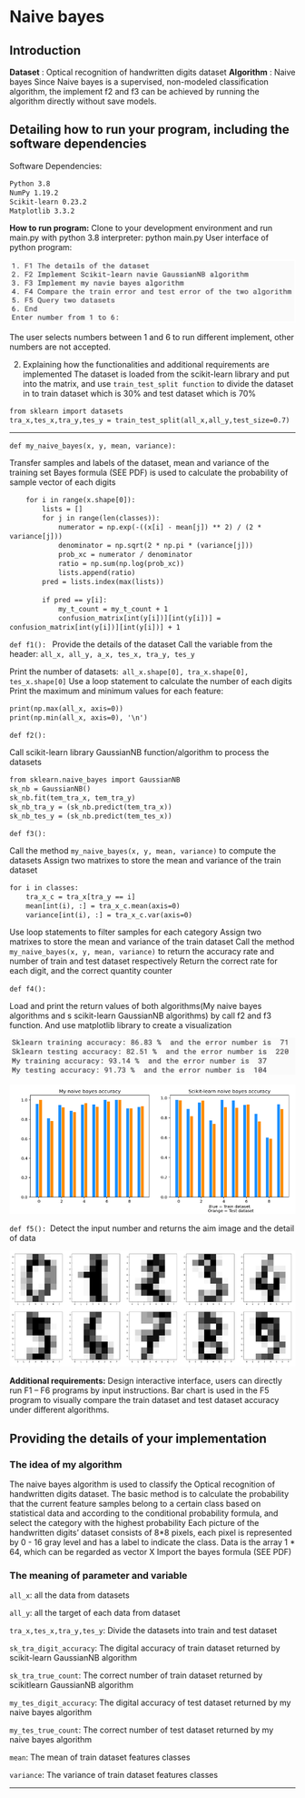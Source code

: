 # Naive bayes

## Introduction

**Dataset** : Optical recognition of handwritten digits dataset 
**Algorithm** : Naive bayes 
Since Naive bayes is a supervised, non-modeled classification algorithm, the implement f2 and f3 can be achieved by running the algorithm directly without save models.

## Detailing how to run your program, including the software dependencies
Software Dependencies:

	Python 3.8			
	NumPy 1.19.2		
	Scikit-learn 0.23.2
	Matplotlib 3.3.2		
 
**How to run program:**
Clone to your development environment and run main.py with python 3.8 interpreter: python main.py
User interface of python program:		

![IMG](images/UI.png)

The user selects numbers between 1 and 6 to run different implement, other numbers are not accepted.

2. Explaining how the functionalities and additional requirements are implemented
The dataset is loaded from the scikit-learn library and put into the matrix, and use `train_test_split function` to divide the dataset in to train dataset which is 30% and test dataset which is 70%

```
from sklearn import datasets
tra_x,tes_x,tra_y,tes_y = train_test_split(all_x,all_y,test_size=0.7)
```
****
```
def my_naive_bayes(x, y, mean, variance):
```
Transfer samples and labels of the dataset, mean and variance of the training set Bayes formula (SEE PDF)  is used to calculate the probability of sample vector of each digits

```
    for i in range(x.shape[0]):
        lists = []
        for j in range(len(classes)):
            numerator = np.exp(-((x[i] - mean[j]) ** 2) / (2 * variance[j]))
            denominator = np.sqrt(2 * np.pi * (variance[j]))
            prob_xc = numerator / denominator
            ratio = np.sum(np.log(prob_xc))
            lists.append(ratio)
        pred = lists.index(max(lists))

        if pred == y[i]:
            my_t_count = my_t_count + 1
            confusion_matrix[int(y[i])][int(y[i])] = confusion_matrix[int(y[i])][int(y[i])] + 1
```

`def f1(): ` Provide the details of the dataset Call the variable from the header: `all_x, all_y, a_x, tes_x, tra_y, tes_y`

Print the number of datasets:` all_x.shape[0], tra_x.shape[0], tes_x.shape[0]` 
Use a loop statement to calculate the number of each digits
Print the maximum and minimum values for each feature:
```
print(np.max(all_x, axis=0))
print(np.min(all_x, axis=0), '\n')
```

`def f2():`

Call scikit-learn library GaussianNB function/algorithm to process the datasets

```
from sklearn.naive_bayes import GaussianNB 
sk_nb = GaussianNB() 
sk_nb.fit(tem_tra_x, tem_tra_y) 
sk_nb_tra_y = (sk_nb.predict(tem_tra_x)) 
sk_nb_tes_y = (sk_nb.predict(tem_tes_x))
```

`def f3():`

Call the method `my_naive_bayes(x, y, mean, variance)` to compute the datasets Assign two matrixes to store the mean and variance of the train dataset 
```
for i in classes:
	tra_x_c = tra_x[tra_y == i]
	mean[int(i), :] = tra_x_c.mean(axis=0)
	variance[int(i), :] = tra_x_c.var(axis=0)
```

Use loop statements to filter samples for each category Assign two matrixes to store the mean and variance of the train dataset 
Call the method `my_naive_bayes(x, y, mean, variance)` to return the accuracy rate and number of train and test dataset respectively 
Return the correct rate for each digit, and the correct quantity counter


`def f4():`

Load and print the return values of both algorithms(My naive bayes algorithms and s scikit-learn GaussianNB algorithms) by call f2 and f3 function. And use matplotlib library to create a visualization

![IMG](images/UI2.png)

![IMG](images/BAR.png)

`def f5(): `Detect the input number and returns the aim image and the detail of data

![IMG](images/show.png)

**Additional requirements:**
Design interactive interface, users can directly run F1 – F6 programs by input instructions. Bar chart is used in the F5 program to visually compare the train dataset and test dataset accuracy under different algorithms.


## Providing the details of your implementation
### The idea of my algorithm

The naive bayes algorithm is used to classify the Optical recognition of handwritten digits dataset. The basic method is to calculate the probability that the current feature samples belong to a certain class based on statistical data and according to the conditional probability formula, and select the category with the highest probability Each picture of the handwritten digits’ dataset consists of 8*8 pixels, each pixel is represented by 0 - 16 gray level and has a label to indicate the class. Data is the array 1 * 64, which can be regarded as vector X Import the bayes formula (SEE PDF)


### The meaning of parameter and variable

 `all_x`: all the data from datasets	

 `all_y`: all the target of each data from dataset		

 `tra_x,tes_x,tra_y,tes_y`: Divide the datasets into train and test dataset  

 `sk_tra_digit_accuracy`: The digital accuracy of train dataset returned by scikit-learn GaussianNB algorithm 

 `sk_tra_true_count`: The correct number of train dataset returned by scikitlearn GaussianNB algorithm 

 `my_tes_digit_accuracy`: The digital accuracy of test dataset returned by my naive bayes algorithm 

 `my_tes_true_count`: The correct number of test dataset returned by my naive bayes algorithm 

`mean`: The mean of train dataset features classes

 `variance`: The variance of train dataset features classes
****
